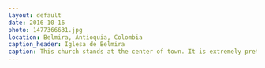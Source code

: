 ```yaml
---
layout: default
date: 2016-10-16
photo: 1477366631.jpg
location: Belmira, Antioquia, Colombia
caption_header: Iglesa de Belmira
caption: This church stands at the center of town. It is extremely pretty and very big compared to the ridiculously small size of the village.
---
```

